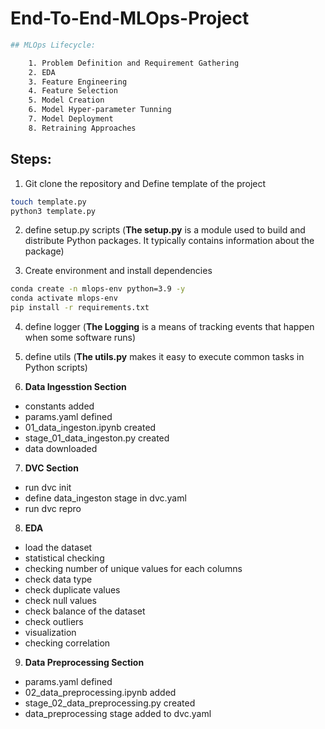 # End-To-End-MLOps-Project


```bash
## MLOps Lifecycle:

    1. Problem Definition and Requirement Gathering
    2. EDA
    3. Feature Engineering
    4. Feature Selection
    5. Model Creation
    6. Model Hyper-parameter Tunning
    7. Model Deployment
    8. Retraining Approaches
```

## Steps:

1. Git clone the repository and Define template of the project

```bash
touch template.py
python3 template.py
```

2. define setup.py scripts (**The setup.py** is a module used to build and distribute Python packages. It typically contains information about the package)


3. Create environment and install dependencies

```bash
conda create -n mlops-env python=3.9 -y
conda activate mlops-env
pip install -r requirements.txt
```

4. define logger (**The Logging** is a means of tracking events that happen when some software runs)

5. define utils (**The utils.py** makes it easy to execute common tasks in Python scripts)

6. **Data Ingesstion Section**
 * constants added
 * params.yaml defined
 * 01_data_ingeston.ipynb created
 * stage_01_data_ingeston.py created
 * data downloaded

7. **DVC Section**
 * run dvc init
 * define data_ingeston stage in dvc.yaml
 * run dvc repro

8. **EDA**
 * load the dataset
 * statistical checking
 * checking number of unique values for each columns
 * check data type
 * check duplicate values
 * check null values
 * check balance of the dataset
 * check outliers
 * visualization
 * checking correlation

9. **Data Preprocessing Section**
* params.yaml defined
* 02_data_preprocessing.ipynb added
* stage_02_data_preprocessing.py created
* data_preprocessing stage added to dvc.yaml
